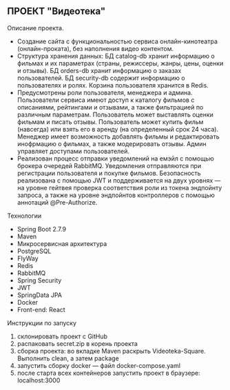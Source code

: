 ПРОЕКТ "Видеотека"
- 
Описание проекта.
  - Создание сайта с функциональностью сервиса онлайн-кинотеатра (онлайн-проката), без наполнения видео контентом. 
  - Структура хранения данных: БД catalog-db хранит информацию о фильмах и их параметрах (страны, режиссеры, жанры, цены, оценки и отзывы). БД orders-db хранит информацию о заказах пользователей. БД security-db содержит информацию о пользователях и ролях. Корзина пользователя хранится в Redis.
  - Предусмотрены роли пользователя, менеджера и админа. Пользователи сервиса имеют доступ к каталогу фильмов с описаниями, рейтингами и отзывами, а также фильтрацией по различным параметрам. Пользователь может выставлять оценки фильмам и писать отзывы. Пользователь может купить фильм (навсегда) или взять его в аренду (на определенный срок 24 часа). Менеджер имеет возможность добавлять фильмы и редактировать инофрмацию о фильмах, а также модерировать отзывы. Админ управляет доступами пользователей.
  - Реализован процесс отправки уведомлений на емэйл с помощью брокера очередей RabbitMQ. Уведомления отправляются при регистрации пользователя и покупке фильмов. Безопасность реализована с помощью JWT и поддерживается на двух уровнях — на уровне гейтвея проверка соответствия роли из токена эндпойнту запроса, а также на уровне эндпойнтов контроллеров с помощью аннотаций @Pre-Authorize.


Технологии 
- Spring Boot 2.7.9
- Maven 
- Микросервисная архитектура
- PostgreSQL
- FlyWay
- Redis
- RabbitMQ
- Spring Security
- JWT
- SpringData JPA
- Docker 
- Front-end: React

Инструкции по запуску 
1) склонировать проект с GitHub
2) распаковать secret.zip в корень проекта
3) сборка проекта: во вкладке Maven раскрыть Videoteka-Square. Выполнить clean, а затем package
4) запустить сборку docker — файл docker-compose.yaml
5) после старта всех контейнеров запустить проект в браузере: localhost:3000
